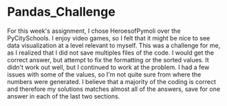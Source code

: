 # Pandas_Challenge

For this week's assignment, I chose HeroesofPymoli over the PyCitySchools. I enjoy video games, so I felt that it might be nice to see data visualization at a level relevant to myself. This was a challenge for me, as I realized that I did not save multiples files of the code. I would get the correct answer, but attempt to fix the formatting or the sorted values. It didn't work out well, but I continued to work at the problem. I had a few issues with some of the values, so I'm not quite sure from where the numbers were generated. I believe that a majority of the coding is correct and therefore my solutions matches almost all of the answers, save for one answer in each of the last two sections.
